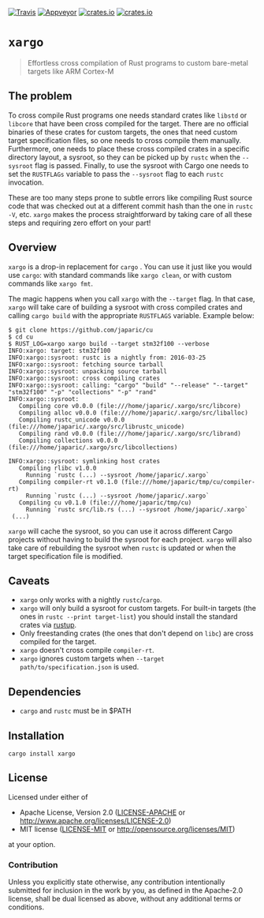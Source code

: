 [![Travis](https://travis-ci.org/japaric/xargo.svg?branch=master)](https://travis-ci.org/japaric/xargo)
[![Appveyor](https://ci.appveyor.com/api/projects/status/5pb5okyox3te9dst?svg=true)](https://ci.appveyor.com/project/japaric/xargo)
[![crates.io](https://img.shields.io/crates/v/xargo.svg)](https://crates.io/crates/xargo)
[![crates.io](https://img.shields.io/crates/d/xargo.svg)](https://crates.io/crates/xargo)

# `xargo`

> Effortless cross compilation of Rust programs to custom bare-metal targets like ARM Cortex-M

## The problem

To cross compile Rust programs one needs standard crates like `libstd` or `libcore` that have been
cross compiled for the target. There are no official binaries of these crates for custom targets,
the ones that need custom target specification files, so one needs to cross compile them manually.
Furthermore, one needs to place these cross compiled crates in a specific directory layout, a
sysroot, so they can be picked up by `rustc` when the `--sysroot` flag is passed. Finally, to use
the sysroot with Cargo one needs to set the `RUSTFLAGs` variable to pass the `--sysroot` flag to
each `rustc` invocation.

These are too many steps prone to subtle errors like compiling Rust source code that was checked out
at a different commit hash than the one in `rustc -V`, etc. `xargo` makes the process
straightforward by taking care of all these steps and requiring zero effort on your part!

## Overview

`xargo` is a drop-in replacement for `cargo` . You can use it just like you would use `cargo`: with
standard commands like `xargo clean`, or with custom commands like `xargo fmt`.

The magic happens when you call `xargo` with the `--target` flag. In that case, `xargo` will take
care of building a sysroot with cross compiled crates and calling `cargo build` with the appropriate
`RUSTFLAGS` variable. Example below:

```
$ git clone https://github.com/japaric/cu
$ cd cu
$ RUST_LOG=xargo xargo build --target stm32f100 --verbose
INFO:xargo: target: stm32f100
INFO:xargo::sysroot: rustc is a nightly from: 2016-03-25
INFO:xargo::sysroot: fetching source tarball
INFO:xargo::sysroot: unpacking source tarball
INFO:xargo::sysroot: cross compiling crates
INFO:xargo::sysroot: calling: "cargo" "build" "--release" "--target" "stm32f100" "-p" "collections" "-p" "rand"
INFO:xargo::sysroot:
   Compiling core v0.0.0 (file:///home/japaric/.xargo/src/libcore)
   Compiling alloc v0.0.0 (file:///home/japaric/.xargo/src/liballoc)
   Compiling rustc_unicode v0.0.0 (file:///home/japaric/.xargo/src/librustc_unicode)
   Compiling rand v0.0.0 (file:///home/japaric/.xargo/src/librand)
   Compiling collections v0.0.0 (file:///home/japaric/.xargo/src/libcollections)

INFO:xargo::sysroot: symlinking host crates
   Compiling rlibc v1.0.0
     Running `rustc (...) --sysroot /home/japaric/.xargo`
   Compiling compiler-rt v0.1.0 (file:///home/japaric/tmp/cu/compiler-rt)
     Running `rustc (...) --sysroot /home/japaric/.xargo`
   Compiling cu v0.1.0 (file:///home/japaric/tmp/cu)
     Running `rustc src/lib.rs (...) --sysroot /home/japaric/.xargo`
 (...)
```

`xargo` will cache the sysroot, so you can use it across different Cargo projects without having to
build the sysroot for each project. `xargo` will also take care of rebuilding the sysroot when
`rustc` is updated or when the target specification file is modified.

## Caveats

- `xargo` only works with a nightly `rustc`/`cargo`.
- `xargo` will only build a sysroot for custom targets. For built-in targets (the ones in `rustc
    --print target-list`) you should install the standard crates via [rustup].
- Only freestanding crates (the ones that don't depend on `libc`) are cross compiled for the target.
- `xargo` doesn't cross compile `compiler-rt`.
- `xargo` ignores custom targets when `--target path/to/specification.json` is used.

[rustup]: https://www.rustup.rs/

## Dependencies

- `cargo` and `rustc` must be in $PATH

## Installation

```
cargo install xargo
```

## License

Licensed under either of

- Apache License, Version 2.0 ([LICENSE-APACHE](LICENSE-APACHE) or
  http://www.apache.org/licenses/LICENSE-2.0)
- MIT license ([LICENSE-MIT](LICENSE-MIT) or http://opensource.org/licenses/MIT)

at your option.

### Contribution

Unless you explicitly state otherwise, any contribution intentionally submitted for inclusion in the
work by you, as defined in the Apache-2.0 license, shall be dual licensed as above, without any
additional terms or conditions.
